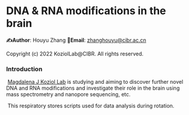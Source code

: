 # DNA & RNA modifications in the brain

**:writing_hand:Author**: Houyu Zhang **:email:Email**: zhanghouyu@cibr.ac.cn

Copyright (c) 2022 KoziolLab@CIBR. All rights reserved.

### Introduction

​		[Magdalena J Koziol Lab](https://dnalaboratory.org/) is studying and aiming to discover further novel DNA and RNA modifications and investigate their role in the brain using mass spectrometry and nanopore sequencing, etc. 

​		This respiratory stores scripts used for data analysis during rotation.

